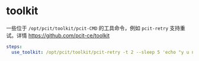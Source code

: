 # toolkit

一些位于 `/opt/pcit/toolkit/pcit-CMD` 的工具命令，例如 `pcit-retry` 支持重试。详情 https://github.com/pcit-ce/toolkit

```yaml
steps:
  use_toolkit: /opt/pcit/toolkit/pcit-retry -t 2 --sleep 5 'echo "y u no work"; false'
```
